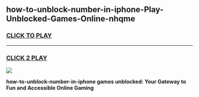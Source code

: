 
## how-to-unblock-number-in-iphone-Play-Unblocked-Games-Online-nhqme
<h3>
<a href="https://premium76.site?title=how-to-unblock-number-in-iphone&ref=25A">CLICK TO PLAY</a></h3>
<hr>

<h3>
<a href="https://premium76.site?title=how-to-unblock-number-in-iphone&ref=25A">CLICK 2 PLAY</a>
  
</h3>

<a href="https://premium76.site?title=how-to-unblock-number-in-iphone&ref=25A"><img src="https://clearcache.store/games.png"></a>


**how-to-unblock-number-in-iphone games unblocked: Your Gateway to Fun and Accessible Online Gaming**
